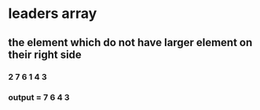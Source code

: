 # leaders array
## the element which do not have larger element on their right side
### 2 7 6 1 4 3
### output = 7 6 4 3